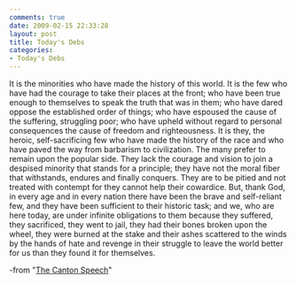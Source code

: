 ```yaml
---
comments: true
date: 2009-02-15 22:33:28
layout: post
title: Today's Debs
categories:
- Today's Debs
---
```


It is the minorities who have made the history of this world. It is the few who have had the courage to take their places at the front; who have been true enough to themselves to speak the truth that was in them; who have dared oppose the established order of things; who have espoused the cause of the suffering, struggling poor; who have upheld without regard to personal consequences the cause of freedom and righteousness. <!-- more -->It is they, the heroic, self-sacrificing few who have made the history of the race and who have paved the way from barbarism to civilization. The many prefer to remain upon the popular side. They lack the courage and vision to join a despised minority that stands for a principle; they have not the moral fiber that withstands, endures and finally conquers. They are to be pitied and not treated with contempt for they cannot help their cowardice. But, thank God, in every age and in every nation there have been the brave and self-reliant few, and they have been sufficient to their historic task; and we, who are here today, are under infinite obligations to them because they suffered, they sacrificed, they went to jail, they had their bones broken upon the wheel, they were burned at the stake and their ashes scattered to the winds by the hands of hate and revenge in their struggle to leave the world better for us than they found it for themselves.

-from "[The Canton Speech](http://trotsky.org/archive/debs/works/1918/canton.htm)"
